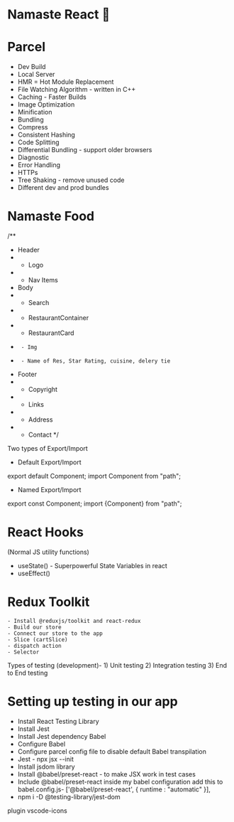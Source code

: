 # Namaste React 🚀


# Parcel
- Dev Build
- Local Server
- HMR = Hot Module Replacement
- File Watching Algorithm - written in C++
- Caching - Faster Builds
- Image Optimization
- Minification
- Bundling
- Compress
- Consistent Hashing
- Code Splitting
- Differential Bundling - support older browsers
- Diagnostic
- Error Handling
- HTTPs
- Tree Shaking - remove unused code
- Different dev and prod bundles



# Namaste Food


/**
 * Header
 *  - Logo
 *  - Nav Items
 * Body
 *  - Search
 *  - RestaurantContainer
 *    - RestaurantCard
 *      - Img
 *      - Name of Res, Star Rating, cuisine, delery tie
 * Footer
 *  - Copyright
 *  - Links
 *  - Address
 *  - Contact
 */



 Two types of Export/Import


- Default Export/Import

export default Component;
import Component from "path";


- Named Export/Import

export const Component;
import {Component} from "path";


# React Hooks
 (Normal JS utility functions)
- useState() - Superpowerful State Variables in react
- useEffect()





# Redux Toolkit
    - Install @reduxjs/toolkit and react-redux
    - Build our store
    - Connect our store to the app
    - Slice (cartSlice)
    - dispatch action
    - Selector


Types of testing (development)-
    1) Unit testing
    2) Integration testing
    3) End to End testing

# Setting up testing in our app
- Install React Testing Library
- Install Jest
- Install Jest dependency Babel
- Configure Babel
- Configure parcel config file to disable default Babel transpilation
- Jest - npx jsx --init
- Install jsdom library
- Install @babel/preset-react - to make JSX work in test cases
- Include @babel/preset-react inside my babel configuration
add this to babel.config.js- ['@babel/preset-react', { runtime : "automatic" }],
-  npm i -D @testing-library/jest-dom

plugin vscode-icons